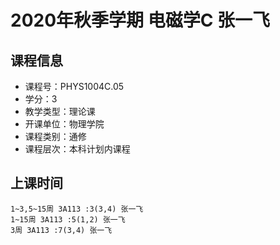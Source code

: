 # 2020年秋季学期 电磁学C 张一飞






## 课程信息

- 课程号：PHYS1004C.05
- 学分：3
- 教学类型：理论课
- 开课单位：物理学院
- 课程类别：通修
- 课程层次：本科计划内课程

## 上课时间

```
1~3,5~15周 3A113 :3(3,4) 张一飞
1~15周 3A113 :5(1,2) 张一飞
3周 3A113 :7(3,4) 张一飞
```

